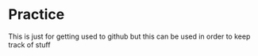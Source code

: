 # Practice
This is just for getting used to github
but this can be used in order to keep track of stuff
